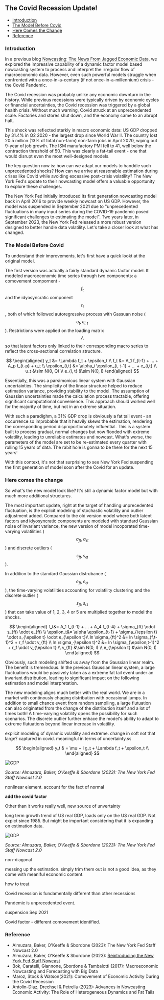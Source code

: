 #

## The Covid Recession Update!

- [Introduction](#introduction)
- [The Model Before Covid](#before)
- [Here Comes the Change](#change)
- [Reference](#ref)

### Introduction <a name="introduction"></a>

In a previous blog [Nowcasting: The News From Jagged Economic Data](https://skybluerw.github.io/2023/05/25/news-from-ragged-data.html), we explored the impressive capability of a dynamic factor model based nowcasting system to process and interpret the irregular flow of macroeconomic data. However, even such powerful models struggle when confronted with a once-in-a-century (if not once-in-a-millennium) crisis - the Covid Pandemic.

The Covid recession was probably unlike any economic downturn in the history. While previous recessions were typically driven by economic cycles or financial uncertainties, the Covid recession was triggered by a global health crisis. Without much warning, Covid struck at an unprecendented scale. Factories and stores shut down, and the economy came to an abrupt halt.

This shock was reflected starkly in macro economic data: US GDP dropped by 31.4% in Q2 2020 - the largest drop since World War II. The country lost 20.5 million (13% of total non-farm) non-farm jobs in April 2020, wiping out 9-year of job growth. The ISM manufactory PMI fell to 41, well below the contraction threshold of 50. This was clearly a fat-tail event - one that would disrupt even the most well-designed models.

The key question now is: how can we adapt our models to handdle such unprecedented shocks? How can we arrive at reasonable estimation during crises like Covid while avoiding excessive post-crisis volatility? The New York Fed's update to their nowcasting model offers a valuable opportunity to explore these challenges.

The New York Fed initially introduced its first generation nowcasting model back in April 2016 to provide weekly nowcast on US GDP. However, the model was suspended in September 2021 due to "unprecedented fluctuations in many input series during the COVID-19 pandemic posed significant challenges to estimating the model". Two years later, in September 2023, the New York Fed released a more robust version designed to better handle data volatility. Let's take a closer look at what has changed.


### The Model Before Covid <a name="before"></a>

To understand their improvements, let's first have a quick lookt at the original model.

The first version was actually a fairly standard dynamic factor model. It modeled macroeconomic time series through two components: a comovement compornent - $$f_t$$ and the idyosyncratic component $$\epsilon_t$$, both of which followed autoregressive process with Gassuan noise ($$u_t, e_{i,t}$$). Restrictions were applied on the loading matrix $$\Lambda$$ so that latent factors only linked to their corresponding macro series to reflect the cross-sectional correlation structure. 

$$
\begin{aligned}
y_t &= \Lambda f_t + \epsilon_t \\
f_t &= A_1 f_{t-1} + ... + A_p f_{t-p} + u_t \\ 
\epsilon_{i,t} &= \alpha_i \epsilon_{i, t-1} + ... + e_{i,t} \\ 
u_t &\sim N(0, Q) \\
e_{i, t} &\sim N(0, I)
\end{aligned}
$$

Essentially, this was a parsimonious linear system with Gaussian uncertainties. The simplicity of the linear structure helped to reduce estimation variance, providing stability to the model. The assumption of Gaussian uncertainties made the calculation process tractable, offering significant computational convenience. This approach should worked well for the majority of time, but not in an extreme situation.

With such a paradighm, a 31% GDP drop is obviously a fat tail event - an occurrence so improbable that it heavily skews the estimation, rendering the corresponding period disproportionately influential. This is a system built to process gradual, normal changes but now flooded with extreme volatility, leading to unreliable estimates and nowcast. What's worse, the parameters of the model are set to be re-estimated every quarter with rolling 15 years of data. The rabit hole is gonna to be there for the next 15 years!

With this context, it's not that surprising to see New York Fed suspending the first generation of model soon after the Covid for an update.

### Here comes the change <a name="change"></a>

So what's the new model look like? It's still a dynamic factor model but with much more additional structures. 

The most important update, right at the target of handling unprecedented fluctuation, is the explicit modeling of stochastic volatility and outlier adjustment added. Compared to the old version model where both latent factors and idyosyncratic components are modeled with standard Gaussian noise of invariant variance, the new version of model incoporated time-varying volatilities ($$\sigma_{ft}, \sigma_{\epsilon t}$$) and discrete outliers ($$s_{ft}, s_{\epsilon t}$$).

In addition to the standard Gaussian distrubance ($$e_{ft}, e_{\epsilon t}$$), the time-varying volatilities accounting for volatility clustering and the discrete outlier ($$s_{ft}, s_{\epsilon t}$$) that can take value of 1, 2, 3, 4 or 5 are multiplied together to model the shocks.

$$
\begin{aligned}
f_t&= A_1 f_{t-1} + ... + A_4 f_{t-4} + \sigma_{ft} \odot s_{ft} \odot e_{ft} \\
\epsilon_t&= \alpha \epsilon_{t-1} + \sigma_{\epsilon t} \odot s_{\epsilon t} \odot e_{\epsilon t}\\
ln \sigma_{ft}^2 &= ln \sigma_{f,t-1}^2 + r_f \odot v_{ft} \\
ln \sigma_{\epsilon t}^2 &= ln \sigma_{\epsilon,t-1}^2 + r_f \odot v_{\epsilon t} \\
v_{ft} &\sim N(0, I) \\
e_{\epsilon t} &\sim N(0, I)
\end{aligned}
$$

Obviously, such modeling shifted us away from the Gaussian linear realm. The benefit is tremendous. In the previous Gaussian linear system, a large fluctuations would be passively taken as a extreme fat tail event under an invariant distribution, leading to significant impact on the following estimation and model interpretation. 

The new modeling aligns much better with the real world. We are in a market with continously chaging distribution with occasional jumps. In addition to small chance event from random samplling, a large flutuation can also originated from the change of the distribution itself and a lot of times both! A time-varying volatility opens the possibility for such scenarios. The discrete outlier further enhace the model's ability to adapt to extreme flutuations beyond linear increase in volatility.




explicit modeling of dynamic volatility and extreme. change in soft not that large? captured in covid. meaningful in terms of uncertainty.ss

$$
\begin{aligned}
y_t & = \mu + l g_t + \Lambda f_t + \epsilon_t \\
\end{aligned}
$$


![GDP](https://raw.githubusercontent.com/SkyBlueRW/SkyBlueRW.github.io/main/_posts/asset/nowcast_volatility.jpg)

*Source: Almuzara, Baker, O'Keeffe & Sbordone (2023): The New York Fed Staff Nowcast 2.0*

nonlinear element. account for the fact of normal

**add the covid factor**



Other than it works really well, new source of unvertainty

long term growth trend of US real GDP, loads only on the US real GDP. Not expict since 1985. But might be important considering that it is expanding on estimation data.


![GDP](https://raw.githubusercontent.com/SkyBlueRW/SkyBlueRW.github.io/main/_posts/asset/us_gdp_lt_trend.jpg)

*Source: Almuzara, Baker, O'Keeffe & Sbordone (2023): The New York Fed Staff Nowcast 2.0*

non-diagonal 


messing up the estimation. simply trim them out is not a good idea, as they come with meaniful economic content. 

how to treat

Covid recession is fundamentally different than other recessions

Pandemic is unprecedented event.

suspension Sep 2021

Covid factor - different comovement identified.

### Reference <a name="ref"></a>
- Almuzara, Baker, O'Keeffe & Sbordone (2023): The New York Fed Staff Nowcast 2.0
- Almuzara, Baker, O'Keeffe & Sbordone (2023): [Reintroducing the New York Fed Staff Nowcast](https://libertystreeteconomics.newyorkfed.org/2023/09/reintroducing-the-new-york-fed-staff-nowcast/)
- Bok, Caratelli, Giannone, Sbordone & Tambalotti (2017): Macroeconomic Nowcasting and Forecasting with Big Data
- Maroz, Stock & Watson(2021): Comovement of Economic Activity During the Covid Recession
- Antolin-Diaz, Drechsel & Petrella (2023): Advances in Nowcasting Economic Activity: The Role of Heterogeneous Dynamics and Fat Tails
